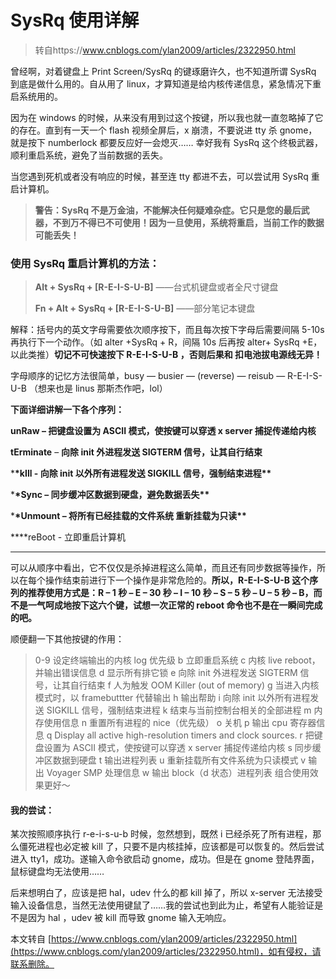 # SysRq 使用详解

> 转自https://www.cnblogs.com/ylan2009/articles/2322950.html

曾经啊，对着键盘上 Print Screen/SysRq 的键琢磨许久，也不知道所谓 SysRq 到底是做什么用的。自从用了 linux，才算知道是给内核传递信息，紧急情况下重启系统用的。

因为在 windows 的时候，从来没有用到过这个按键，所以我也就一直忽略掉了它的存在。直到有一天一个 flash 视频全屏后，x 崩溃，不要说进 tty 杀 gnome，就是按下 numberlock 都要反应好一会熄灭…… 幸好我有 SysRq 这个终极武器，顺利重启系统，避免了当前数据的丢失。

当您遇到死机或者没有响应的时候，甚至连 tty 都进不去，可以尝试用 SysRq 重启计算机。

> **警告：SysRq 不是万金油，不能解决任何疑难杂症。它只是您的最后武器，不到万不得已不可使用！因为一旦使用，系统将重启，当前工作的数据可能丢失！**

### **使用 SysRq 重启计算机的方法：**

> **Alt + SysRq + \[R-E-I-S-U-B\]**
> ——台式机键盘或者全尺寸键盘
>
> **Fn + Alt + SysRq + \[R-E-I-S-U-B\]**
> ——部分笔记本键盘

解释：括号内的英文字母需要依次顺序按下，而且每次按下字母后需要间隔 5-10s 再执行下一个动作。（如 alter +SysRq + R，间隔 10s 后再按 alter+ SysRq +E，以此类推）**切记不可快速按下 R-E-I-S-U-B ，否则后果和 扣电池拔电源线无异！**

字母顺序的记忆方法很简单，busy — busier — (reverse) — reisub — R-E-I-S-U-B （想来也是 linus 那斯杰作吧，lol）

**下面详细讲解一下各个序列：**

**unRaw – 把键盘设置为 ASCII 模式，使按键可以穿透 x server 捕捉传递给内核**

**tErminate** – **向除 init 外进程发送 SIGTERM 信号，让其自行结束**

\***\*kIll \- 向除 init 以外所有进程发送 SIGKILL 信号，强制结束进程\*\***

\***\*Sync – 同步缓冲区数据到硬盘，避免数据丢失\*\***

\***\*Unmount – 将所有已经挂载的文件系统 重新挂载为只读\*\***

\*\*\*\*reBoot \- 立即重启计算机

---

可以从顺序中看出，它不仅仅是杀掉进程这么简单，而且还有同步数据等操作，所以在每个操作结束前进行下一个操作是非常危险的。**所以，R-E-I-S-U-B 这个序列的推荐使用方式是：R – 1 秒 – E – 30 秒 – I – 10 秒 – S – 5 秒 – U – 5 秒 – B，而不是一气呵成地按下这六个键，试想一次正常的 reboot 命令也不是在一瞬间完成的吧。**

顺便翻一下其他按键的作用：

> 0-9 设定终端输出的内核 log 优先级
> b 立即重启系统
> c 内核 live reboot，并输出错误信息
> d 显示所有排它锁
> e 向除 init 外进程发送 SIGTERM 信号，让其自行结束
> f 人为触发 OOM Killer (out of memory)
> g 当进入内核模式时，以 framebuttter 代替输出
> h 输出帮助
> i 向除 init 以外所有进程发送 SIGKILL 信号，强制结束进程
> k 结束与当前控制台相关的全部进程
> m 内存使用信息
> n 重置所有进程的 nice（优先级）
> o 关机
> p 输出 cpu 寄存器信息
> q Display all active high-resolution timers and clock sources.
> r 把键盘设置为 ASCII 模式，使按键可以穿透 x server 捕捉传递给内核
> s 同步缓冲区数据到硬盘
> t 输出进程列表
> u 重新挂载所有文件系统为只读模式
> v 输出 Voyager SMP 处理信息
> w 输出 block（d 状态）进程列表
> 组合使用效果更好～

#### 我的尝试：

某次按照顺序执行 r-e-i-s-u-b 时候，忽然想到，既然 i 已经杀死了所有进程，那么僵死进程也必定被 kill 了，只要不是内核挂掉，应该都是可以恢复的。然后尝试进入 tty1，成功。遂输入命令欲启动 gnome，成功。但是在 gnome 登陆界面，鼠标键盘均无法使用……

后来想明白了，应该是把 hal，udev 什么的都 kill 掉了，所以 x-server 无法接受输入设备信息，当然无法使用键鼠了……我的尝试也到此为止，希望有人能验证是不是因为 hal ，udev 被 kill 而导致 gnome 输入无响应。

本文转自 [https://www.cnblogs.com/ylan2009/articles/2322950.html](https://www.cnblogs.com/ylan2009/articles/2322950.html)，如有侵权，请联系删除。
